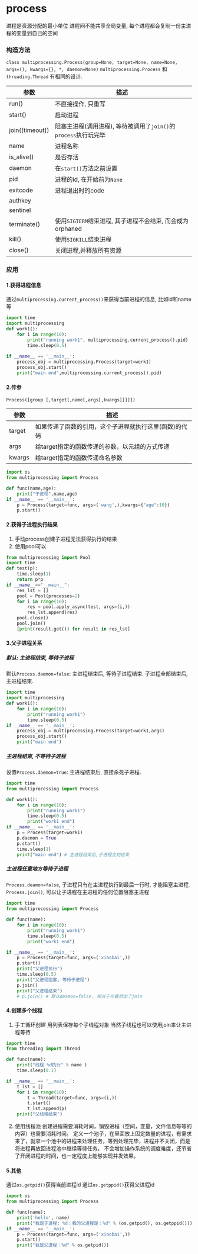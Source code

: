 # process


进程是资源分配的最⼩单位
进程间不能共享全局变量, 每个进程都会复制一份主进程的变量到自己的空间



### 构造方法

`class multiprocessing.Process(group=None, target=None, name=None, args=(), kwargs={}, *, daemon=None)`
`multiprocessing.Process` 和 `threading.Thread` 有相同的设计.

参数|描述
--|--
run()|不直接操作, 只重写
start()|启动进程
join([timeout])|阻塞主进程(调用进程), 等待被调用了`join()`的`process`执行玩完毕
name|进程名称
is_alive()|是否存活
daemon|在`start()`方法之前设置
pid|进程的id, 在开始前为`None`
exitcode|进程退出时的code
authkey|
sentinel|
terminate()|使用`SIGTERM`结束进程, 其子进程不会结束, 而会成为orphaned
kill()|使用`SIGKILL`结束进程
close()|关闭进程,并释放所有资源

### 应用

#### 1.获得进程信息
通过`multiprocessing.current_process()`来获得当前进程的信息, 比如id和name等
```python
import time
import multiprocessing
def work1():
    for i in range(10):
        print("running work1", multiprocessing.current_process().pid)
        time.sleep(0.5)
        
if __name__ == '__main__':
    process_obj = multiprocessing.Process(target=work1)
    process_obj.start()
    print("main end",multiprocessing.current_process().pid)
```

#### 2.传参
`Process([group	[,target[,name[,args[,kwargs]]]]])`

参数|描述
--|--
target|如果传递了函数的引⽤，这个⼦进程就执⾏这⾥(函数)的代码
args|给target指定的函数传递的参数，以元组的⽅式传递
kwargs|给target指定的函数传递命名参数

```python
import os
from multiprocessing import Process

def func(name,age):
    print("子进程",name,age)
if __name__ == '__main__':
    p = Process(target=func, args=('wang',),kwargs={"age":10})
    p.start()
```

#### 2.获得子进程执行结果
1. 手动process创建子进程无法获得执行的结果
2. 使用pool可以
```python
from multiprocessing import Pool
import time
def test(p):
    time.sleep(1)
    return p*p
if __name__=="__main__":
    res_lst = []
    pool = Pool(processes=2)
    for i in range(10):
        res = pool.apply_async(test, args=(i,))
        res_lst.append(res)
    pool.close()
    pool.join()
    [print(result.get()) for result in res_lst]

```
#### 3.父子进程关系
##### 默认: 主进程结束, 等待子进程
默认`Process.daemon=false`: 主进程结束后, 等待子进程结束. 子进程全部结束后, 主进程结束.

```python
import time
import multiprocessing
def work1():
    for i in range(10):
        print("running work1")
        time.sleep(0.5)
if __name__ == '__main__':
    process_obj = multiprocessing.Process(target=work1,args)
    process_obj.start()
    print("main end")
```

##### 主进程结束, 不等待子进程
设置`Process.daemon=true`: 主进程结束后, 直接杀死子进程.
```python
import time
from multiprocessing import Process

def work1():
    for i in range(10):
        print("running work1")
        time.sleep(0.5)
        print("work1 end")
if __name__ == '__main__':
    p = Process(target=work1)
    p.daemon = True
    p.start()
    time.sleep(1)
    print("main end") # 主进程结束后,子进程立刻结束
```

##### 主进程任意地方等待子进程
`Process.deamon=false`, 子进程只有在主进程执行到最后一行时, 才能阻塞主进程.
`Process.join()`, 可以让子进程在主进程的任何位置阻塞主进程

```python
import time
from multiprocessing import Process

def func(name):
    for i in range(10):
        print("running work1")
        time.sleep(0.5)
        print("work1 end")

if __name__ == '__main__':
    p = Process(target=func, args=('xiaobai',))
    p.start()
    print("父进程执行")
    time.sleep(0.5)
    print("父进程阻塞, 等待子进程")
    p.join()
    print("父进程结束")
    # p.join() # 默认deamon=false, 相当于在最后加了join
```

#### 4.创建多个线程
1. 手工循环创建
用列表保存每个子线程对象
当然子线程也可以使用join来让主进程等待
```python
import time
from threading import Thread

def func(name):
    print("线程 %d执行" % name )
    time.sleep(0.1)

if __name__ == '__main__':
    t_lst = []
    for i in range(10):
        t = Thread(target=func, args=(i,))
        t.start()
        t_lst.append(p)
    print("父线程结束")
```

2. 使用线程池
创建进程需要消耗时间，销毁进程（空间，变量，文件信息等等的内容）也需要消耗时间。
定义一个池子，在里面放上固定数量的进程，有需求来了，就拿一个池中的进程来处理任务，等到处理完毕，进程并不关闭，而是将进程再放回进程池中继续等待任务。
不会增加操作系统的调度难度，还节省了开闭进程的时间，也一定程度上能够实现并发效果。


#### 5.其他
通过`os.getpid()`获得当前进程id
通过`os.getppid()`获得父进程id

```python
import os
from multiprocessing import Process

def func(name):
    print('hello', name)
    print("我是子进程: %d；我的父进程是：%d" % (os.getpid(), os.getppid()))
if __name__ == '__main__':
    p = Process(target=func, args=('xiaobai',))
    p.start()
    print("我是父进程：%d" % os.getpid())
```